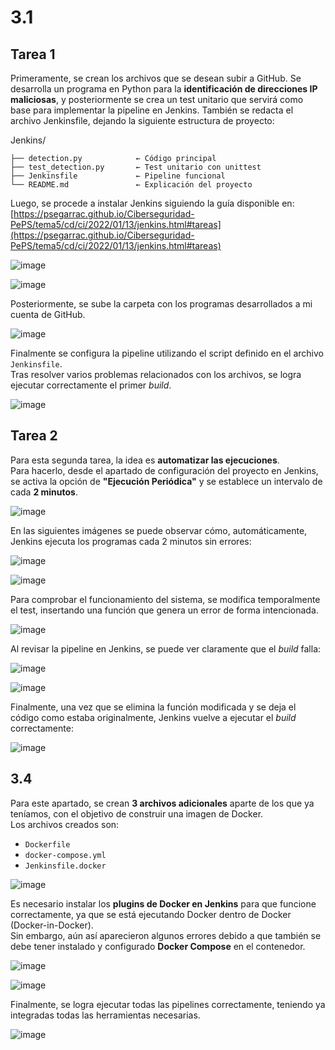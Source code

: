 # 3.1

## Tarea 1

Primeramente, se crean los archivos que se desean subir a GitHub.
Se desarrolla un programa en Python para la **identificación de direcciones IP maliciosas**, y posteriormente se crea un test unitario que servirá como base para implementar la pipeline en Jenkins.
También se redacta el archivo Jenkinsfile, dejando la siguiente estructura de proyecto:

Jenkins/

    ├── detection.py            ← Código principal
    ├── test_detection.py       ← Test unitario con unittest
    ├── Jenkinsfile             ← Pipeline funcional
    └── README.md               ← Explicación del proyecto

Luego, se procede a instalar Jenkins siguiendo la guía disponible en:  
[https://psegarrac.github.io/Ciberseguridad-PePS/tema5/cd/ci/2022/01/13/jenkins.html#tareas](https://psegarrac.github.io/Ciberseguridad-PePS/tema5/cd/ci/2022/01/13/jenkins.html#tareas)

![image](https://github.com/user-attachments/assets/875132da-6afb-4d7a-ac24-47ddcc8c7c77)

![image](https://github.com/user-attachments/assets/15390503-b357-4069-aff3-83a05fcf66f3)

Posteriormente, se sube la carpeta con los programas desarrollados a mi cuenta de GitHub.

![image](https://github.com/user-attachments/assets/d283b687-f309-4045-ab19-f0c8f6733672)

Finalmente se configura la pipeline utilizando el script definido en el archivo `Jenkinsfile`.  
Tras resolver varios problemas relacionados con los archivos, se logra ejecutar correctamente el primer *build*.

![image](https://github.com/user-attachments/assets/b36a488f-7636-42c3-9f4d-7d4a920395a6)

## Tarea 2

Para esta segunda tarea, la idea es **automatizar las ejecuciones**.  
Para hacerlo, desde el apartado de configuración del proyecto en Jenkins, se activa la opción de **"Ejecución Periódica"** y se establece un intervalo de cada **2 minutos**.

![image](https://github.com/user-attachments/assets/f35786b6-889d-4122-9a7c-a482d518fecd)

En las siguientes imágenes se puede observar cómo, automáticamente, Jenkins ejecuta los programas cada 2 minutos sin errores:

![image](https://github.com/user-attachments/assets/0fefcd80-dec2-4f2c-b78b-c4e8bc43297c)

![image](https://github.com/user-attachments/assets/cf8461d7-ebe0-453f-a746-373d8d0554c6)

Para comprobar el funcionamiento del sistema, se modifica temporalmente el test, insertando una función que genera un error de forma intencionada.

![image](https://github.com/user-attachments/assets/b691a0ec-5aa7-4f9b-bec4-28a95f113a90)

Al revisar la pipeline en Jenkins, se puede ver claramente que el *build* falla:

![image](https://github.com/user-attachments/assets/2a01eddf-1327-4c92-8d75-50adc8f286a4)

![image](https://github.com/user-attachments/assets/c42fa01c-d215-40df-b58c-e9003405317f)

Finalmente, una vez que se elimina la función modificada y se deja el código como estaba originalmente, Jenkins vuelve a ejecutar el *build* correctamente:

![image](https://github.com/user-attachments/assets/ed92fd3c-1c70-4300-a6bb-c5bd62973e27)

## 3.4

Para este apartado, se crean **3 archivos adicionales** aparte de los que ya teníamos, con el objetivo de construir una imagen de Docker.  
Los archivos creados son:

- `Dockerfile`
- `docker-compose.yml`
- `Jenkinsfile.docker`

![image](https://github.com/user-attachments/assets/1dc572f8-ce6a-4ba2-80f7-814f53600940)

Es necesario instalar los **plugins de Docker en Jenkins** para que funcione correctamente, ya que se está ejecutando Docker dentro de Docker (Docker-in-Docker).  
Sin embargo, aún así aparecieron algunos errores debido a que también se debe tener instalado y configurado **Docker Compose** en el contenedor.

![image](https://github.com/user-attachments/assets/e25ec608-d53b-4978-8fcd-ecd4fad0b56b)

![image](https://github.com/user-attachments/assets/2a8f4621-8dc5-421c-8fdc-cdc47145b1d3)

Finalmente, se logra ejecutar todas las pipelines correctamente, teniendo ya integradas todas las herramientas necesarias.

![image](https://github.com/user-attachments/assets/42d864c5-8214-4a08-b79e-b2166943f3fd)





